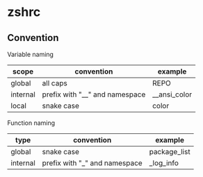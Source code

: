 # zshrc

## Convention

Variable naming

| scope    | convention                       | example        |
| -------- | -------------------------------- | -------------- |
| global   | all caps                         | REPO           |
| internal | prefix with "\_\_" and namespace | \_\_ansi_color |
| local    | snake case                       | color          |

Function naming

| type     | convention                     | example      |
| -------- | ------------------------------ | ------------ |
| global   | snake case                     | package_list |
| internal | prefix with "\_" and namespace | \_log_info   |
